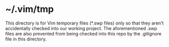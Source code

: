 ~/.vim/tmp
====

This directory is for Vim temporary files (*.swp files) only so that they aren't accidentally checked into our working project. The aforementioned .swp files are also prevented from being checked into this repo by the .gitignore file in this directory.
